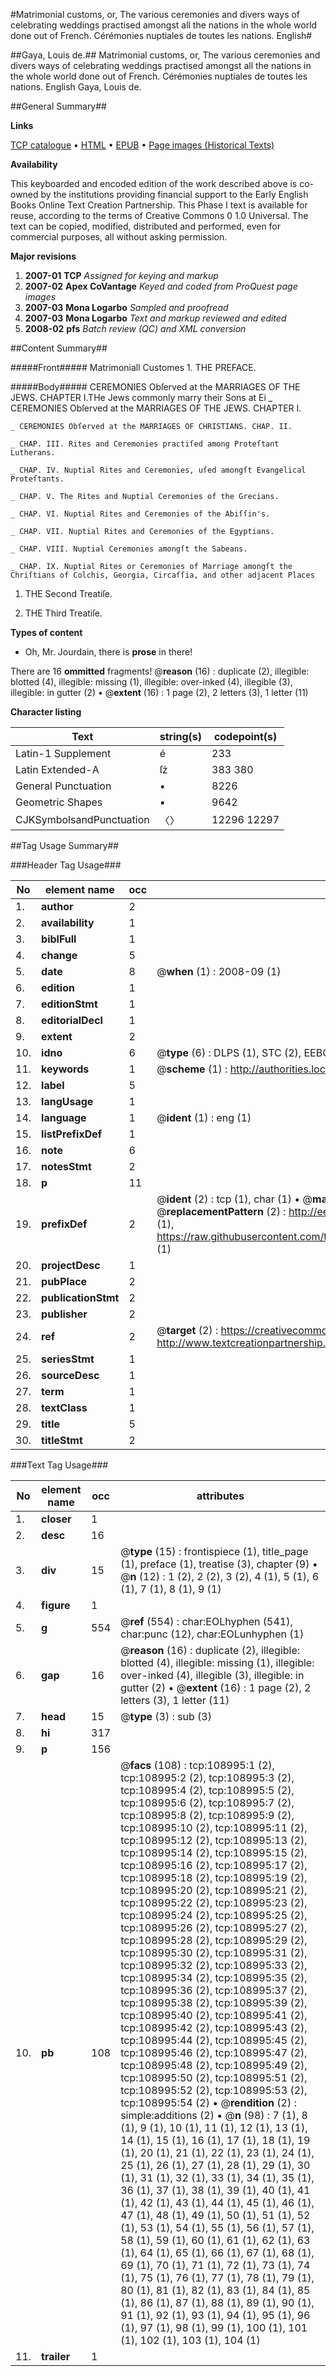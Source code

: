 #Matrimonial customs, or, The various ceremonies and divers ways of celebrating weddings practised amongst all the nations in the whole world done out of French. Cérémonies nuptiales de toutes les nations. English#

##Gaya, Louis de.##
Matrimonial customs, or, The various ceremonies and divers ways of celebrating weddings practised amongst all the nations in the whole world done out of French.
Cérémonies nuptiales de toutes les nations. English
Gaya, Louis de.

##General Summary##

**Links**

[TCP catalogue](http://www.ota.ox.ac.uk/tcp/)  • 
[HTML](http://tei.it.ox.ac.uk/tcp/Texts-HTML/free/A42/A42526.html)  • 
[EPUB](http://tei.it.ox.ac.uk/tcp/Texts-EPUB/free/A42/A42526.epub) • 
[Page images (Historical Texts)](https://data.historicaltexts.jisc.ac.uk/view?pubId=eebo-19526408e&pageId=eebo-19526408e-108995-1)

**Availability**

This keyboarded and encoded edition of the
	       work described above is co-owned by the institutions
	       providing financial support to the Early English Books
	       Online Text Creation Partnership. This Phase I text is
	       available for reuse, according to the terms of Creative
	       Commons 0 1.0 Universal. The text can be copied,
	       modified, distributed and performed, even for
	       commercial purposes, all without asking permission.

**Major revisions**

1. __2007-01__ __TCP__ *Assigned for keying and markup*
1. __2007-02__ __Apex CoVantage__ *Keyed and coded from ProQuest page images*
1. __2007-03__ __Mona Logarbo__ *Sampled and proofread*
1. __2007-03__ __Mona Logarbo__ *Text and markup reviewed and edited*
1. __2008-02__ __pfs__ *Batch review (QC) and XML conversion*

##Content Summary##

#####Front#####
Matrimoniall Customes
1. 
THE PREFACE.

#####Body#####
CEREMONIES Obſerved at the MARRIAGES OF THE JEWS. CHAPTER I.THe Jews commonly marry their Sons at Ei
    _ CEREMONIES Obſerved at the MARRIAGES OF THE JEWS. CHAPTER I.

    _ CEREMONIES Obſerved at the MARRIAGES OF CHRISTIANS. CHAP. II.

    _ CHAP. III. Rites and Ceremonies practiſed among Proteſtant Lutherans.

    _ CHAP. IV. Nuptial Rites and Ceremonies, uſed amongſt Evangelical Proteſtants.

    _ CHAP. V. The Rites and Nuptial Ceremonies of the Grecians.

    _ CHAP. VI. Nuptial Rites and Ceremonies of the Abiſſin's.

    _ CHAP. VII. Nuptial Rites and Ceremonies of the Egyptians.

    _ CHAP. VIII. Nuptial Ceremonies amongſt the Sabeans.

    _ CHAP. IX. Nuptial Rites or Ceremonies of Marriage amongſt the Chriſtians of Colchis, Georgia, Circaſſia, and other adjacent Places

1. THE Second Treatiſe.

1. THE Third Treatiſe.

**Types of content**

  * Oh, Mr. Jourdain, there is **prose** in there!

There are 16 **ommitted** fragments! 
 @__reason__ (16) : duplicate (2), illegible: blotted (4), illegible: missing (1), illegible: over-inked (4), illegible (3), illegible: in gutter (2)  •  @__extent__ (16) : 1 page (2), 2 letters (3), 1 letter (11)

**Character listing**


|Text|string(s)|codepoint(s)|
|---|---|---|
|Latin-1 Supplement|é|233|
|Latin Extended-A|ſż|383 380|
|General Punctuation|•|8226|
|Geometric Shapes|▪|9642|
|CJKSymbolsandPunctuation|〈〉|12296 12297|

##Tag Usage Summary##

###Header Tag Usage###

|No|element name|occ|attributes|
|---|---|---|---|
|1.|__author__|2||
|2.|__availability__|1||
|3.|__biblFull__|1||
|4.|__change__|5||
|5.|__date__|8| @__when__ (1) : 2008-09 (1)|
|6.|__edition__|1||
|7.|__editionStmt__|1||
|8.|__editorialDecl__|1||
|9.|__extent__|2||
|10.|__idno__|6| @__type__ (6) : DLPS (1), STC (2), EEBO-CITATION (1), OCLC (1), VID (1)|
|11.|__keywords__|1| @__scheme__ (1) : http://authorities.loc.gov/ (1)|
|12.|__label__|5||
|13.|__langUsage__|1||
|14.|__language__|1| @__ident__ (1) : eng (1)|
|15.|__listPrefixDef__|1||
|16.|__note__|6||
|17.|__notesStmt__|2||
|18.|__p__|11||
|19.|__prefixDef__|2| @__ident__ (2) : tcp (1), char (1)  •  @__matchPattern__ (2) : ([0-9\-]+):([0-9IVX]+) (1), (.+) (1)  •  @__replacementPattern__ (2) : http://eebo.chadwyck.com/downloadtiff?vid=$1&page=$2 (1), https://raw.githubusercontent.com/textcreationpartnership/Texts/master/tcpchars.xml#$1 (1)|
|20.|__projectDesc__|1||
|21.|__pubPlace__|2||
|22.|__publicationStmt__|2||
|23.|__publisher__|2||
|24.|__ref__|2| @__target__ (2) : https://creativecommons.org/publicdomain/zero/1.0/ (1), http://www.textcreationpartnership.org/docs/. (1)|
|25.|__seriesStmt__|1||
|26.|__sourceDesc__|1||
|27.|__term__|1||
|28.|__textClass__|1||
|29.|__title__|5||
|30.|__titleStmt__|2||


###Text Tag Usage###

|No|element name|occ|attributes|
|---|---|---|---|
|1.|__closer__|1||
|2.|__desc__|16||
|3.|__div__|15| @__type__ (15) : frontispiece (1), title_page (1), preface (1), treatise (3), chapter (9)  •  @__n__ (12) : 1 (2), 2 (2), 3 (2), 4 (1), 5 (1), 6 (1), 7 (1), 8 (1), 9 (1)|
|4.|__figure__|1||
|5.|__g__|554| @__ref__ (554) : char:EOLhyphen (541), char:punc (12), char:EOLunhyphen (1)|
|6.|__gap__|16| @__reason__ (16) : duplicate (2), illegible: blotted (4), illegible: missing (1), illegible: over-inked (4), illegible (3), illegible: in gutter (2)  •  @__extent__ (16) : 1 page (2), 2 letters (3), 1 letter (11)|
|7.|__head__|15| @__type__ (3) : sub (3)|
|8.|__hi__|317||
|9.|__p__|156||
|10.|__pb__|108| @__facs__ (108) : tcp:108995:1 (2), tcp:108995:2 (2), tcp:108995:3 (2), tcp:108995:4 (2), tcp:108995:5 (2), tcp:108995:6 (2), tcp:108995:7 (2), tcp:108995:8 (2), tcp:108995:9 (2), tcp:108995:10 (2), tcp:108995:11 (2), tcp:108995:12 (2), tcp:108995:13 (2), tcp:108995:14 (2), tcp:108995:15 (2), tcp:108995:16 (2), tcp:108995:17 (2), tcp:108995:18 (2), tcp:108995:19 (2), tcp:108995:20 (2), tcp:108995:21 (2), tcp:108995:22 (2), tcp:108995:23 (2), tcp:108995:24 (2), tcp:108995:25 (2), tcp:108995:26 (2), tcp:108995:27 (2), tcp:108995:28 (2), tcp:108995:29 (2), tcp:108995:30 (2), tcp:108995:31 (2), tcp:108995:32 (2), tcp:108995:33 (2), tcp:108995:34 (2), tcp:108995:35 (2), tcp:108995:36 (2), tcp:108995:37 (2), tcp:108995:38 (2), tcp:108995:39 (2), tcp:108995:40 (2), tcp:108995:41 (2), tcp:108995:42 (2), tcp:108995:43 (2), tcp:108995:44 (2), tcp:108995:45 (2), tcp:108995:46 (2), tcp:108995:47 (2), tcp:108995:48 (2), tcp:108995:49 (2), tcp:108995:50 (2), tcp:108995:51 (2), tcp:108995:52 (2), tcp:108995:53 (2), tcp:108995:54 (2)  •  @__rendition__ (2) : simple:additions (2)  •  @__n__ (98) : 7 (1), 8 (1), 9 (1), 10 (1), 11 (1), 12 (1), 13 (1), 14 (1), 15 (1), 16 (1), 17 (1), 18 (1), 19 (1), 20 (1), 21 (1), 22 (1), 23 (1), 24 (1), 25 (1), 26 (1), 27 (1), 28 (1), 29 (1), 30 (1), 31 (1), 32 (1), 33 (1), 34 (1), 35 (1), 36 (1), 37 (1), 38 (1), 39 (1), 40 (1), 41 (1), 42 (1), 43 (1), 44 (1), 45 (1), 46 (1), 47 (1), 48 (1), 49 (1), 50 (1), 51 (1), 52 (1), 53 (1), 54 (1), 55 (1), 56 (1), 57 (1), 58 (1), 59 (1), 60 (1), 61 (1), 62 (1), 63 (1), 64 (1), 65 (1), 66 (1), 67 (1), 68 (1), 69 (1), 70 (1), 71 (1), 72 (1), 73 (1), 74 (1), 75 (1), 76 (1), 77 (1), 78 (1), 79 (1), 80 (1), 81 (1), 82 (1), 83 (1), 84 (1), 85 (1), 86 (1), 87 (1), 88 (1), 89 (1), 90 (1), 91 (1), 92 (1), 93 (1), 94 (1), 95 (1), 96 (1), 97 (1), 98 (1), 99 (1), 100 (1), 101 (1), 102 (1), 103 (1), 104 (1)|
|11.|__trailer__|1||
